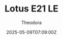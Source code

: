 ---
title: "Lotus E21 LE"
meta_title: ""
description: "Lotus E21 LE by FO 2013 ready to race!"
date: 2025-05-09T07:09:00Z
thumb: rgkfEv9
mainimage: m0AHFvl
cargallery: ["nwKTao0"]
categories: ["Car"]
author: "Theodora"
tags: ["Lotus", "Formula 1", "R2R", "Formula","FO 2013", "2013", "England"]
draft: false
link: https://modsfire.com/n1AHb55IAWUc3s4
zipsize: "44 MB"
manu: Lotus
championship: Formula 1
champlogo: f1-2000
country: England
year: 2013
engine: RS27-2013 V8
class: Formula
drivetrain: RWD
power: "763 bhp"
torque: "310"
mass: "642*"
speed: "-"
gb: 7-speed
accel: "- seconds"
creator: FO 2013
version: "-"
csp: "0.2.0"
carname: "Lotus E21"
folder: "fo_2013_lotus_le"
livery: "Included"
r2r: 1
host: ModsFire
---